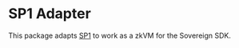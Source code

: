 # SP1 Adapter

This package adapts [SP1](https://docs.succinct.xyz/) to work as a zkVM for the Sovereign SDK.
